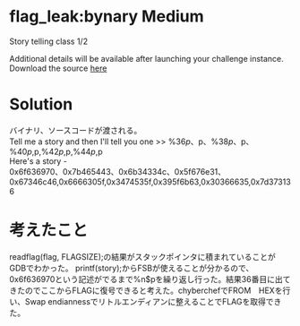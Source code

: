 # flag_leak:bynary Medium  
Story telling class 1/2  

Additional details will be available after launching your challenge instance.  
Download the source [here](flag_leak.c)  

# Solution  
バイナリ、ソースコードが渡される。  
Tell me a story and then I'll tell you one >> %36$p、%37$p、%38$p、%39$p、%40$p,%41$p,%42$p,%43$p,%44$p,%45$p  
Here's a story -   
0x6f636970、0x7b465443、0x6b34334c、0x5f676e31、0x67346c46,0x6666305f,0x3474535f,0x395f6b63,0x30366635,0x7d373136  

# 考えたこと  
readflag(flag, FLAGSIZE);の結果がスタックポインタに積まれていることがGDBでわかった。
printf(story);からFSBが使えることが分かるので、0x6f636970という記述がでるまで%n$pを繰り返し行った。結果36番目に出てきたのでここからFLAGに復号できると考えた。chyberchefでFROM　HEXを行い、Swap endiannessでリトルエンディアンに整えることでFLAGを取得できた。